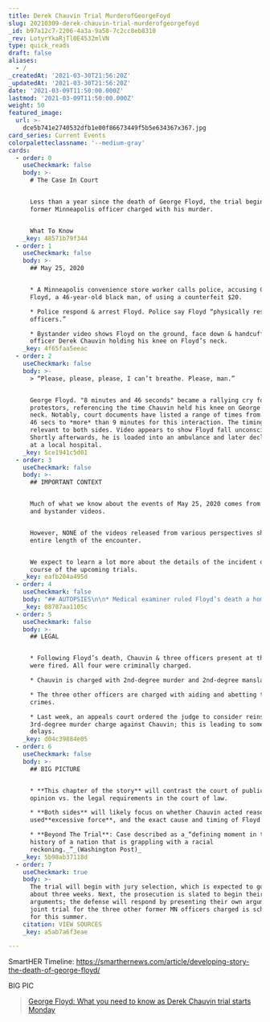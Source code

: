 ```yaml
---
title: Derek Chauvin Trial MurderofGeorgeFoyd
slug: 20210309-derek-chauvin-trial-murderofgeorgefoyd
_id: b97a12c7-2206-4a3a-9a58-7c2cc8eb8310
_rev: LotyrYkaRjTl0E4532mlVN
type: quick_reads
draft: false
aliases:
  - /
_createdAt: '2021-03-30T21:56:20Z'
_updatedAt: '2021-03-30T21:56:20Z'
date: '2021-03-09T11:50:00.000Z'
lastmod: '2021-03-09T11:50:00.000Z'
weight: 50
featured_image:
  url: >-
    dce5b741e2740532dfb1e00f86673449f5b5e634367x367.jpg
card_series: Current Events
colorpaletteclassname: '--medium-gray'
cards:
  - order: 0
    useCheckmark: false
    body: >-
      # The Case In Court


      Less than a year since the death of George Floyd, the trial begins for a
      former Minneapolis officer charged with his murder.


      What To Know
    _key: 48571b79f344
  - order: 1
    useCheckmark: false
    body: >-
      ## May 25, 2020


      * A Minneapolis convenience store worker calls police, accusing George
      Floyd, a 46-year-old black man, of using a counterfeit $20.

      * Police respond & arrest Floyd. Police say Floyd “physically resisted
      officers.”

      * Bystander video shows Floyd on the ground, face down & handcuffed, with
      officer Derek Chauvin holding his knee on Floyd’s neck.
    _key: 4f65faa5eeac
  - order: 2
    useCheckmark: false
    body: >-
      > “Please, please, please, I can’t breathe. Please, man.”


      George Floyd. "8 minutes and 46 seconds" became a rallying cry for
      protestors, referencing the time Chauvin held his knee on George Floyd's
      neck. Notably, court documents have listed a range of times from 7 minutes
      46 secs to *more* than 9 minutes for this interaction. The timing will be
      relevant to both sides. Video appears to show Floyd fall unconscious.
      Shortly afterwards, he is loaded into an ambulance and later declared dead
      at a local hospital.
    _key: 5ce1941c5d01
  - order: 3
    useCheckmark: false
    body: >-
      ## IMPORTANT CONTEXT


      Much of what we know about the events of May 25, 2020 comes from police
      and bystander videos.


      However, NONE of the videos released from various perspectives show the
      entire length of the encounter.


      We expect to learn a lot more about the details of the incident during the
      course of the upcoming trials.
    _key: eafb204a495d
  - order: 4
    useCheckmark: false
    body: "## AUTOPSIES\n\n* Medical examiner ruled Floyd’s death a homicide due to “_cardiopulmonary_\__arrest while being restrained by law enforcement officer(s)._” Report lists “significant conditions” as hypertension and recent drug use but does *not* list these conditions as cause of death.\n* An autopsy ordered by Floyd’s family found his death was “_homicide caused by asphyxia due to neck and back compression that led to a lack of blood flow to the brain.”_"
    _key: 08787aa1105c
  - order: 5
    useCheckmark: false
    body: >-
      ## LEGAL


      * Following Floyd’s death, Chauvin & three officers present at the scene
      were fired. All four were criminally charged.

      * Chauvin is charged with 2nd-degree murder and 2nd-degree manslaughter.

      * The three other officers are charged with aiding and abetting those
      crimes.

      * Last week, an appeals court ordered the judge to consider reinstating a
      3rd-degree murder charge against Chauvin; this is leading to some trial
      delays.
    _key: d04c39884e05
  - order: 6
    useCheckmark: false
    body: >-
      ## BIG PICTURE


      * **This chapter of the story** will contrast the court of public of
      opinion vs. the legal requirements in the court of law.

      * **Both sides** will likely focus on whether Chauvin acted reasonably,
      used**excessive force**, and the exact cause and timing of Floyd’s death.

      * **Beyond The Trial**: Case described as a_“defining moment in the
      history of a nation that is grappling with a racial
      reckoning._”_(Washington Post)_
    _key: 5b98ab37118d
  - order: 7
    useCheckmark: true
    body: >-
      The trial will begin with jury selection, which is expected to go on for
      about three weeks. Next, the prosecution is slated to begin their
      arguments; the defense will respond by presenting their own arguments. The
      joint trial for the three other former MN officers charged is scheduled
      for this summer.
    citation: VIEW SOURCES
    _key: a5ab7a6f3eae

---
```

SmartHER Timeline: https://smarthernews.com/article/developing-story-the-death-of-george-floyd/

BIG PIC

> [George Floyd: What you need to know as Derek Chauvin trial starts Monday](https://www.mercurynews.com/2021/03/08/george-floyd-derek-chauvin-trial-what-to-know/)